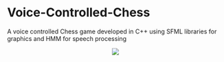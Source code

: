# Voice-Controlled-Chess
A voice controlled Chess game developed in C++ using SFML libraries for graphics and HMM for speech processing

<p align="center">
  <img src="https://user-images.githubusercontent.com/42466938/132588516-1ecd746c-1c0c-41c0-a600-2dfb24b4998b.png" />
</p>

<!-- ![Chess (2)](https://user-images.githubusercontent.com/42466938/132588516-1ecd746c-1c0c-41c0-a600-2dfb24b4998b.png)
 -->
